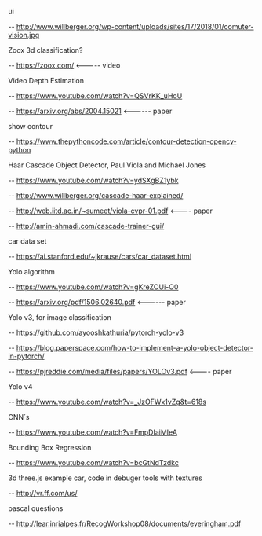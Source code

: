 ui

-- http://www.willberger.org/wp-content/uploads/sites/17/2018/01/comuter-vision.jpg

Zoox 3d classification?

-- https://zoox.com/ <----- video

Video Depth Estimation

--  https://www.youtube.com/watch?v=QSVrKK_uHoU

-- https://arxiv.org/abs/2004.15021   <------ paper

show contour

-- https://www.thepythoncode.com/article/contour-detection-opencv-python

Haar Cascade Object Detector, Paul Viola and Michael Jones

-- https://www.youtube.com/watch?v=ydSXgBZ1ybk

-- http://www.willberger.org/cascade-haar-explained/

-- http://web.iitd.ac.in/~sumeet/viola-cvpr-01.pdf  <---- paper

-- http://amin-ahmadi.com/cascade-trainer-gui/

car data set

-- https://ai.stanford.edu/~jkrause/cars/car_dataset.html

Yolo algorithm

-- https://www.youtube.com/watch?v=gKreZOUi-O0

-- https://arxiv.org/pdf/1506.02640.pdf <------ paper

Yolo v3, for image classification

-- https://github.com/ayooshkathuria/pytorch-yolo-v3

-- https://blog.paperspace.com/how-to-implement-a-yolo-object-detector-in-pytorch/

-- https://pjreddie.com/media/files/papers/YOLOv3.pdf <---- paper

Yolo v4

-- https://www.youtube.com/watch?v=_JzOFWx1vZg&t=618s


CNN´s

-- https://www.youtube.com/watch?v=FmpDIaiMIeA

Bounding Box Regression

-- https://www.youtube.com/watch?v=bcGtNdTzdkc

3d three.js example car, code in debuger tools with textures

-- http://vr.ff.com/us/

pascal questions

-- http://lear.inrialpes.fr/RecogWorkshop08/documents/everingham.pdf







